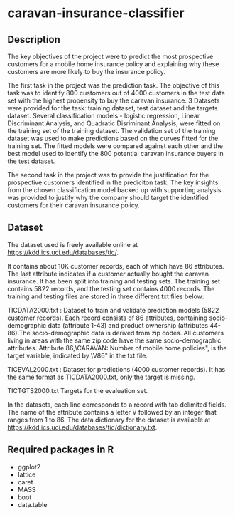 # caravan-insurance-classifier
## Description
The key objectives of the project were to predict the most prospective customers for a mobile home insurance policy and explaining why these customers are more likely to buy the insurance policy.

The first task in the project was the prediction task. The objective of this task was to identify 800 customers out of 4000 customers in the test data set with the highest propensity to buy the caravan insurance. 3 Datasets were provided for the task: training dataset, test dataset and the targets dataset. Several classification models - logistic regression, Linear Discriminant Analysis, and Quadratic Disriminant Analysis, were fitted on the training set of the training dataset. The validation set of the training dataset was used to make predictions based on the curves fitted for the training set. The fitted models were compared against each other and the best model used to identify the 800 potential caravan insurance buyers in the test dataset.

The second task in the project was to provide the justification for the prospective customers identified in the prediciton task. The key insights from the chosen classification model backed up with supporting analysis was provided to justify why the company should target the identified customers for their caravan insurance policy.

## Dataset
The dataset used is freely available online at https://kdd.ics.uci.edu/databases/tic/.

It contains about 10K customer records, each of which have 86 attributes. The last attribute indicates if a customer actually bought the caravan insurance. It has been split into training and testing sets. The training set contains 5822 records, and the testing set contains 4000 records.
The training and testing files are stored in three different txt files below:

TICDATA2000.txt : Dataset to train and validate prediction models (5822 customer records). Each record consists of 86 attributes, containing socio-demographic data (attribute 1-43) and product ownership (attributes 44-86).The socio-demographic data is derived from zip codes. All customers living in areas with the same zip code have the same socio-demographic attributes. Attribute 86,\CARAVAN: Number of mobile home policies", is the target variable, indicated by \V86" in the txt file.

TICEVAL2000.txt : Dataset for predictions (4000 customer records). It has the same format as TICDATA2000.txt, only the target is missing.

TICTGTS2000.txt Targets for the evaluation set. 

In the datasets, each line corresponds to a record with tab delimited fields. The name of the attribute contains a letter V followed by an integer that
ranges from 1 to 86. The data dictionary for the dataset is available at https://kdd.ics.uci.edu/databases/tic/dictionary.txt.
## Required packages in R
* ggplot2
* lattice
* caret
* MASS
* boot
* data.table
